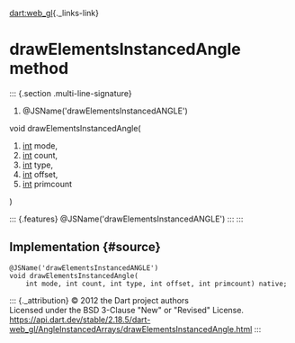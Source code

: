 [dart:web\_gl](../../dart-web_gl/dart-web_gl-library){._links-link}

drawElementsInstancedAngle method
=================================

::: {.section .multi-line-signature}
<div>

1.  \@JSName(\'drawElementsInstancedANGLE\')

</div>

void drawElementsInstancedAngle(

1.  [int](../../dart-core/int-class) mode,
2.  [int](../../dart-core/int-class) count,
3.  [int](../../dart-core/int-class) type,
4.  [int](../../dart-core/int-class) offset,
5.  [int](../../dart-core/int-class) primcount

)

::: {.features}
\@JSName(\'drawElementsInstancedANGLE\')
:::
:::

Implementation {#source}
--------------

``` {.language-dart data-language="dart"}
@JSName('drawElementsInstancedANGLE')
void drawElementsInstancedAngle(
    int mode, int count, int type, int offset, int primcount) native;
```

::: {._attribution}
© 2012 the Dart project authors\
Licensed under the BSD 3-Clause \"New\" or \"Revised\" License.\
<https://api.dart.dev/stable/2.18.5/dart-web_gl/AngleInstancedArrays/drawElementsInstancedAngle.html>
:::
